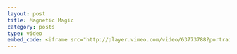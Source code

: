 ```yaml
---
layout: post
title: Magnetic Magic
category: posts
type: video
embed_code: <iframe src="http://player.vimeo.com/video/63773788?portrait=0&amp;badge=0" width="500" height="281" frameborder="0" webkitAllowFullScreen mozallowfullscreen allowFullScreen></iframe>
---
```

